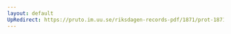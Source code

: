 ```yaml
---
layout: default
UpRedirect: https://pruto.im.uu.se/riksdagen-records-pdf/1871/prot-1871--ak--514.pdf
---
```


